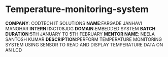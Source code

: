 # Temperature-monitoring-system
**COMPANY**: CODTECH IT SOLUTIONS
**NAME**:FARGADE JANHAVI MANOHAR
**INTERN ID**:CT08JDG
**DOMAIN**:EMBEDDED SYSTEM
**BATCH DURATION**:5TH JANUARY TO 5TH FEBRUARY
**MENTOR NAME**: NEELA SANTOSH KUMAR
**DESCRIPTION**:PERFORM TEMPERATURE MONITORING SYSTEM USING SENSOR TO READ AND DISPLAY TEMPERATURE DATA ON AN LCD
